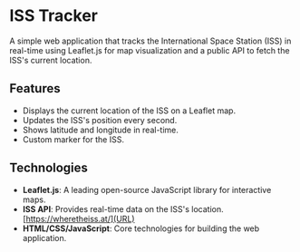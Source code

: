 # ISS Tracker

A simple web application that tracks the International Space Station (ISS) in real-time using Leaflet.js for map visualization and a public API to fetch the ISS's current location.


## Features

- Displays the current location of the ISS on a Leaflet map.
- Updates the ISS's position every second.
- Shows latitude and longitude in real-time.
- Custom marker for the ISS.

## Technologies

- **Leaflet.js**: A leading open-source JavaScript library for interactive maps.
- **ISS API**: Provides real-time data on the ISS's location. [https://wheretheiss.at/](URL)
- **HTML/CSS/JavaScript**: Core technologies for building the web application.

